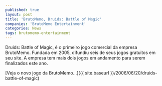 ```yaml
---
published: true
layout: post
title: 'BrutoMemo, Druids: Battle of Magic'
companies: 'BrutoMemo Entertainment'
categories: News
tags: brutomemo-entertainment
---
```

Druids: Battle of Magic, &eacute; o primeiro jogo comercial da empresa BrutoMemo. Fundada em 2005, difundiu seis de seus jogos gratuitos em seu site.  A empresa tem mais dois jogos em andamento para serem finalizados este ano. 

[Veja o novo jogo da BrutoMemo...]({{ site.baseurl }}/2006/06/20/druids-battle-of-magic)
